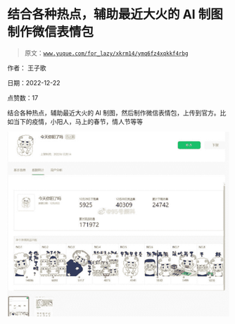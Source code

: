 # 结合各种热点，辅助最近大火的 AI 制图制作微信表情包

> 原文：[`www.yuque.com/for_lazy/xkrm14/ymq6fz4xqkkf4rbg`](https://www.yuque.com/for_lazy/xkrm14/ymq6fz4xqkkf4rbg)

作者： 王子歌

日期：2022-12-22

点赞数：17

结合各种热点，辅助最近大火的 AI 制图，然后制作微信表情包，上传到官方。比如当下的疫情，小阳人，马上的春节，情人节等等

![](img/52522d0aea3cb5babd00eb17f14c25a9.png)

